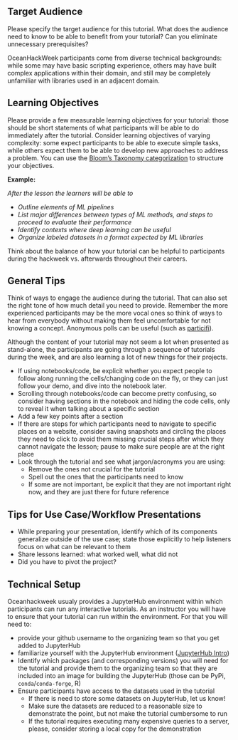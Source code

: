## Target Audience
Please specify the target audience for this tutorial. What does the audience need to know to be able to benefit from your tutorial? Can you eliminate unnecessary prerequisites? 

OceanHackWeek participants come from diverse technical backgrounds: while some may have basic scripting experience, others may have built complex applications within their domain, and still may be completely unfamiliar with libraries used in an adjacent domain.

## Learning Objectives
Please provide a few measurable learning objectives for your tutorial: those should be short statements of what participants will be able to do immediately after the tutorial. Consider learning objectives of varying complexity: some expect participants to be able to execute simple tasks, while others expect them to be able to develop new approaches to address a problem. You can use the [Bloom’s Taxonomy categorization](https://www.unmc.edu/facdev/_documents/teaching-docs/bloom-taxonomy.pdf) to structure your objectives. 

**Example:**

*After the lesson the learners will be able to*
* *Outline elements of ML pipelines*
* *List major differences between types of ML methods, and steps to proceed to evaluate their performance*
* *Identify contexts where deep learning can be useful*
* *Organize labeled datasets in a format expected by ML libraries*

Think about the balance of how your tutorial can be helpful to participants during the hackweek vs. afterwards throughout their careers.

## General Tips
Think of ways to engage the audience during the tutorial. That can also set the right tone of how much detail you need to provide. Remember the more experienced participants may be the more vocal ones so think of ways to hear from everybody without making them feel uncomfortable for not knowing a concept. Anonymous polls can be useful (such as [particifi](https://particify.de/en/)). 

Although the content of your tutorial may not seem a lot when presented as stand-alone, the participants are going through a sequence of tutorials during the week, and are also learning a lot of new things for their projects. 

* If using notebooks/code, be explicit whether you expect people to follow along running the cells/changing code on the fly, or they can just follow your demo, and dive into the notebook later.
* Scrolling through notebooks/code can become pretty confusing, so consider having sections in the notebook and hiding the code cells, only to reveal it when talking about a specific section
* Add a few key points after a section
* If there are steps for which participants need to navigate to specific places on a website, consider saving snapshots and circling the places they need to click to avoid them missing crucial steps after which they cannot navigate the lesson; pause to make sure people are at the right place
* Look through the tutorial and see what jargon/acronyms you are using:
  * Remove the ones not crucial for the tutorial
  * Spell out the ones that the participants need to know
  * If some are not important, be explicit that they are not important right now, and they are just there for future reference
 
## Tips for Use Case/Workflow Presentations

* While preparing your presentation, identify which of its components generalize outside of the use case; state those explicitly to help listeners focus on what can be relevant to them
* Share lessons learned: what worked well, what did not
* Did you have to pivot the project?

## Technical Setup

Oceanhackweek usualy provides a JupyterHub environment within which participants can run any interactive tutorials. As an instructor you will have to ensure that your tutorial can run within the environment. For that you will need to:
* provide your github username to the organizing team so that you get added to JupyterHub
* familiarize yourself with the JupyterHub environment ([JupyterHub Intro](https://github.com/valentina-s/oceanhackweek.github.io/blob/instructor-guide/resources/prep/jupyterhub.md))
* Identify which packages (and corresponding versions) you will need for the tutorial and provide them to the organizing team so that they are included into an image for building the JupyterHub (those can be PyPi, `conda`/`conda-forge`, R)
* Ensure participants have access to the datasets used in the tutorial
  * If there is need to store some datasets on JupyterHub, let us know!
  * Make sure the datasets are reduced to a reasonable size to demonstrate the point, but not make the tutorial cumbersome to run
  * If the tutorial requires executing many expensive queries to a server, please, consider storing a local copy for the demonstration


